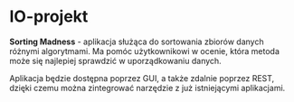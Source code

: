 # IO-projekt
**Sorting Madness** - aplikacja służąca do sortowania zbiorów danych różnymi algorytmami. Ma pomóc użytkownikowi w ocenie, która metoda może się najlepiej sprawdzić w uporządkowaniu danych. 

Aplikacja będzie dostępna poprzez GUI, a także zdalnie poprzez REST, dzięki czemu można zintegrować narzędzie z już istniejącymi aplikacjami.
